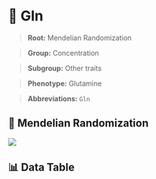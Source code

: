 # 🧪 Gln

> **Root:** Mendelian Randomization

> **Group:** Concentration  

> **Subgroup:** Other traits

> **Phenotype:** Glutamine  

> **Abbreviations:** `Gln`

## 🧬 Mendelian Randomization  

<img src="/MR/Figures/Inverse/Gln.png"/>


## 📊 Data Table


<CsvTableMRI src="/public/MR/Data/Inverse/Gln.csv"/>
